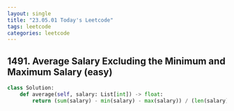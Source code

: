 ```yaml
---
layout: single
title: "23.05.01 Today's Leetcode"
tags: leetcode
categories: leetcode
---
```


## 1491. Average Salary Excluding the Minimum and Maximum Salary (easy)

```python
class Solution:
    def average(self, salary: List[int]) -> float:
        return (sum(salary) - min(salary) - max(salary)) / (len(salary) - 2)
```

